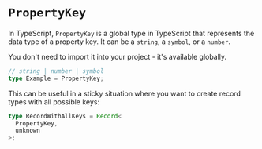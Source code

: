 # `PropertyKey`

In TypeScript, `PropertyKey` is a global type in TypeScript that represents the data type of a property key. It can be a `string`, a `symbol`, or a `number`.

You don't need to import it into your project - it's available globally.

```typescript
// string | number | symbol
type Example = PropertyKey;
```

This can be useful in a sticky situation where you want to create record types with all possible keys:

```typescript
type RecordWithAllKeys = Record<
  PropertyKey,
  unknown
>;
```
